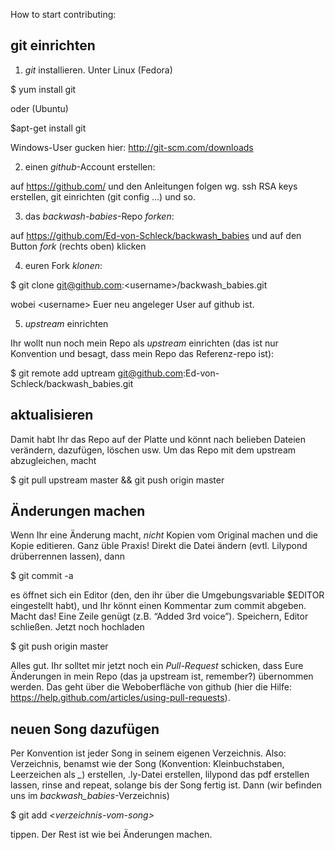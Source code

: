 How to start contributing:

## git einrichten ##

1. *git* installieren. Unter Linux (Fedora)

  $ yum install git

  oder (Ubuntu)

  $apt-get install git

  Windows-User gucken hier: http://git-scm.com/downloads

2. einen *github*-Account erstellen:

  auf https://github.com/
  und den Anleitungen folgen wg. ssh RSA keys erstellen, git einrichten (git config …) und so.

3. das _backwash-babies_-Repo *forken*:

  auf https://github.com/Ed-von-Schleck/backwash_babies und auf den Button *fork* (rechts oben) klicken

4. euren Fork *klonen*:

  $ git clone git@github.com:&lt;username&gt;/backwash_babies.git

  wobei &lt;username&gt; Euer neu angeleger User auf github ist.

5. *upstream* einrichten

  Ihr wollt nun noch mein Repo als *upstream* einrichten (das ist nur Konvention und besagt, dass mein Repo das Referenz-repo ist):

  $ git remote add uptream git@github.com:Ed-von-Schleck/backwash_babies.git

## aktualisieren ##

Damit habt Ihr das Repo auf der Platte und könnt nach belieben Dateien verändern, dazufügen, löschen usw. Um das Repo mit dem upstream abzugleichen, macht

$ git pull upstream master && git push origin master

## Änderungen machen ##

Wenn Ihr eine Änderung macht, *nicht* Kopien vom Original machen und die Kopie editieren. Ganz üble Praxis! Direkt die Datei ändern (evtl. Lilypond drüberrennen lassen), dann

$ git commit -a

es öffnet sich ein Editor (den, den ihr über die Umgebungsvariable $EDITOR eingestellt habt), und Ihr könnt einen Kommentar zum commit abgeben. Macht das! Eine Zeile genügt (z.B. “Added 3rd voice”). Speichern, Editor schließen. Jetzt noch hochladen

$ git push origin master

Alles gut. Ihr solltet mir jetzt noch ein *Pull-Request* schicken, dass Eure Änderungen in mein Repo (das ja upstream ist, remember?) übernommen werden. Das geht über die Weboberfläche von github (hier die Hilfe: https://help.github.com/articles/using-pull-requests).

## neuen Song dazufügen ##

Per Konvention ist jeder Song in seinem eigenen Verzeichnis. Also: Verzeichnis, benamst wie der Song (Konvention: Kleinbuchstaben, Leerzeichen als *_*) erstellen, <songtitle>.ly-Datei erstellen, lilypond das pdf erstellen lassen, rinse and repeat, solange bis der Song fertig ist. Dann (wir befinden uns im *backwash_babies*-Verzeichnis)

$ git add *&lt;verzeichnis-vom-song&gt;*

tippen. Der Rest ist wie bei Änderungen machen.


